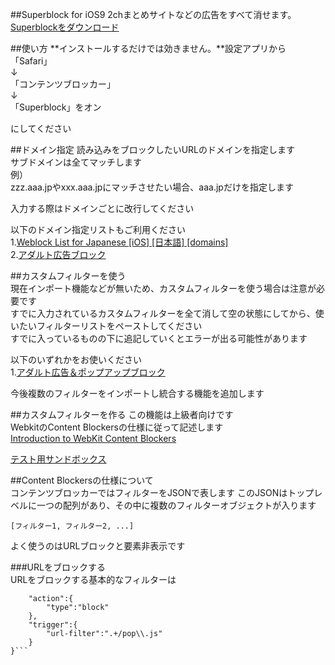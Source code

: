##Superblock for iOS9
2chまとめサイトなどの広告をすべて消せます。  
[Superblockをダウンロード](https://itunes.apple.com/us/app/superblock-guang-gaoburokku/id1041786553?l=ja&ls=1&mt=8)  

##使い方
**インストールするだけでは効きません。**設定アプリから  
「Safari」  
↓  
「コンテンツブロッカー」  
↓  
「Superblock」をオン  

にしてください  
  

##ドメイン指定
読み込みをブロックしたいURLのドメインを指定します  
サブドメインは全てマッチします  
例）  
zzz.aaa.jpやxxx.aaa.jpにマッチさせたい場合、aaa.jpだけを指定します  
  
入力する際はドメインごとに改行してください  
  
以下のドメイン指定リストもご利用ください  
1.[Weblock List for Japanese [iOS] [日本語] [domains]](http://cosmonote.blogspot.jp/2014/02/weblock-list-for-japanese-ios-domains.html?m=1)  
2.[アダルト広告ブロック](http://sugokunemui.github.io/superblock/domain.html)  
  

##カスタムフィルターを使う  
現在インポート機能などが無いため、カスタムフィルターを使う場合は注意が必要です  
すでに入力されているカスタムフィルターを全て消して空の状態にしてから、使いたいフィルターリストをペーストしてください  
すでに入っているものの下に追記していくとエラーが出る可能性があります  
  
以下のいずれかをお使いください  
1.[アダルト広告＆ポップアップブロック](http://sugokunemui.github.io/superblock/adult.html)  
  
今後複数のフィルターをインポートし統合する機能を追加します  
  

##カスタムフィルターを作る
この機能は上級者向けです  
WebkitのContent Blockersの仕様に従って記述します  
[Introduction to WebKit Content Blockers](https://www.webkit.org/blog/3476/content-blockers-first-look/)  
  
[テスト用サンドボックス](http://sugokunemui.github.io/superblock/sandbox.html)  

##Content Blockersの仕様について  
コンテンツブロッカーではフィルターをJSONで表します
このJSONはトップレベルに一つの配列があり、その中に複数のフィルターオブジェクトが入ります  
  
    [フィルター1, フィルター2, ...]  
  
よく使うのはURLブロックと要素非表示です  
  

###URLをブロックする  
URLをブロックする基本的なフィルターは  
```{  
	"action":{  
		"type":"block"
	},
	"trigger":{  
		"url-filter":".+/pop\\.js"
	}
}```